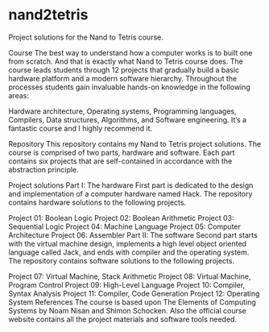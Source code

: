 # nand2tetris
Project solutions for the Nand to Tetris course.

Course
The best way to understand how a computer works is to built one from scratch. And that is exactly what Nand to Tetris course does. The course leads students through 12 projects that gradually build a basic hardware platform and a modern software hierarchy. Throughout the processes students gain invaluable hands-on knowledge in the following areas:

Hardware architecture,
Operating systems,
Programming languages,
Compilers,
Data structures,
Algorithms, and
Software engineering.
It’s a fantastic course and I highly recommend it.

Repository
This repository contains my Nand to Tetris project solutions. The course is comprised of two parts, hardware and software. Each part contains six projects that are self-contained in accordance with the abstraction principle.

Project solutions
Part I: The hardware
First part is dedicated to the design and implementation of a computer hardware named Hack. The repository contains hardware solutions to the following projects.

Project 01: Boolean Logic
Project 02: Boolean Arithmetic
Project 03: Sequential Logic
Project 04: Machine Language
Project 05: Computer Architecture
Project 06: Assembler
Part II: The software
Second part starts with the virtual machine design, implements a high level object oriented language called Jack, and ends with compiler and the operating system. The repository contains software solutions to the following projects.

Project 07: Virtual Machine, Stack Arithmetic
Project 08: Virtual Machine, Program Control
Project 09: High-Level Language
Project 10: Compiler, Syntax Analysis
Project 11: Compiler, Code Generation
Project 12: Operating System
References
The course is based upon The Elements of Computing Systems by Noam Nisan and Shimon Schocken. Also the official course website contains all the project materials and software tools needed.

